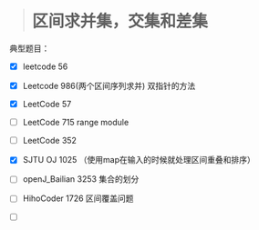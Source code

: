 > # 区间求并集，交集和差集

典型题目：

* [x] leetcode 56
* [x] Leetcode 986(两个区间序列求并) 双指针的方法
* [x] LeetCode 57
* [ ] LeetCode 715 range module
* [ ] LeetCode 352
* [x] SJTU OJ 1025 （使用map在输入的时候就处理区间重叠和排序）
* [ ] openJ_Bailian 3253 集合的划分
* [ ] HihoCoder 1726 区间覆盖问题
* [ ] ​



